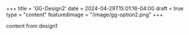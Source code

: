 +++
title = 'GG-Design2'
date = 2024-04-29T15:01:16-04:00
draft = true
type = "content"
featuredimage = "/image/gg-option2.png"
+++

content from design1